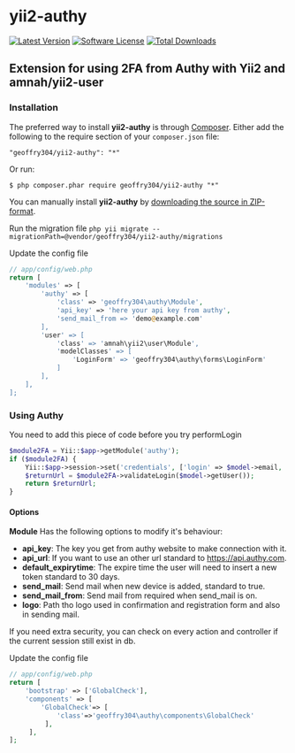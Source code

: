 # yii2-authy

[![Latest Version](https://img.shields.io/github/tag/geoffry304/yii2-authy.svg?style=flat-square&label=release)](https://github.com/geoffry304/yii2-authy/tags)
[![Software License](https://img.shields.io/badge/license-BSD-brightgreen.svg?style=flat-square)](https://github.com/geoffry304/yii2-authy/blob/master/LICENSE.md)
[![Total Downloads](https://img.shields.io/packagist/dt/geoffry304/yii2-authy.svg?style=flat-square)](https://packagist.org/packages/geoffry304/yii2-authy)

## Extension for using 2FA from Authy with Yii2 and amnah/yii2-user ##

### Installation ###

The preferred way to install **yii2-authy** is through [Composer](https://getcomposer.org/). Either add the following to the require section of your `composer.json` file:

`"geoffry304/yii2-authy": "*"` 

Or run:

`$ php composer.phar require geoffry304/yii2-authy "*"` 

You can manually install **yii2-authy** by [downloading the source in ZIP-format](https://github.com/geoffry304/yii2-authy/archive/master.zip).

Run the migration file
  ```php yii migrate --migrationPath=@vendor/geoffry304/yii2-authy/migrations```

Update the config file
```php
// app/config/web.php
return [
    'modules' => [
        'authy' => [
            'class' => 'geoffry304\authy\Module',
            'api_key' => 'here your api key from authy',
            'send_mail_from => 'demo@example.com'
        ],
        'user' => [
            'class' => 'amnah\yii2\user\Module',
            'modelClasses' => [
                'LoginForm' => 'geoffry304\authy\forms\LoginForm'
            ]
        ],
    ],
];
```

### Using Authy ###

You need to add this piece of code before you try performLogin

```php
$module2FA = Yii::$app->getModule('authy');
if ($module2FA) {
    Yii::$app->session->set('credentials', ['login' => $model->email, 'pwd' => $model->password]);
    $returnUrl = $module2FA->validateLogin($model->getUser());
    return $returnUrl;  
}
 ``` 
#### Options ####
  
**Module** Has the following options to modify it's behaviour:

- **api_key**: The key you get from authy website to make connection with it.
- **api_url**: If you want to use an other url standard to https://api.authy.com.
- **default_expirytime**: The expire time the user will need to insert a new token standard to 30 days.
- **send_mail**: Send mail when new device is added, standard to true.
- **send_mail_from**: Send mail from required when send_mail is on.
- **logo**: Path tho logo used in confirmation and registration form and also in sending mail.

If you need extra security, you can check on every action and controller if the current session still exist in db.

Update the config file
```php
// app/config/web.php
return [
    'bootstrap' => ['GlobalCheck'],
    'components' => [
        'GlobalCheck'=> [
            'class'=>'geoffry304\authy\components\GlobalCheck'
         ],
     ],
];
```

